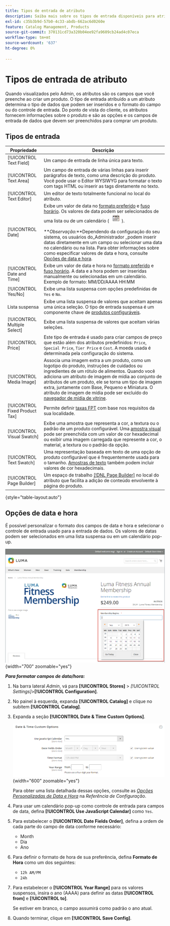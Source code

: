 ```yaml
---
title: Tipos de entrada de atributo
description: Saiba mais sobre os tipos de entrada disponíveis para atributos de produto, que determinam o tipo de dados que podem ser inseridos e o formato do campo ou do controle de entrada.
exl-id: c35b3b9d-57b0-4c33-abdb-662ac6d0260e
feature: Catalog Management, Products
source-git-commit: 370131cd73a320b04ee92fa9609cb24ad4c07eca
workflow-type: tm+mt
source-wordcount: '637'
ht-degree: 0%

---
```


# Tipos de entrada de atributo

Quando visualizados pelo Admin, os atributos são os campos que você preenche ao criar um produto. O tipo de entrada atribuído a um atributo determina o tipo de dados que podem ser inseridos e o formato do campo ou do controle de entrada. Do ponto de vista do cliente, os atributos fornecem informações sobre o produto e são as opções e os campos de entrada de dados que devem ser preenchidos para comprar um produto.

## Tipos de entrada

| Propriedade | Descrição |
|--- |--- |
| [!UICONTROL Text Field] | Um campo de entrada de linha única para texto. |
| [!UICONTROL Text Area] | Um campo de entrada de várias linhas para inserir parágrafos de texto, como uma descrição do produto. Você pode usar o Editor WYSIWYG para formatar o texto com tags HTML ou inserir as tags diretamente no texto. |
| [!UICONTROL Text Editor] | Um editor de texto totalmente funcional no local do atributo. |
| [!UICONTROL Date] | Exibe um valor de data no [formato preferido](#date-and-time-options) e [fuso horário](../getting-started/store-details.md#locale-options). Os valores de data podem ser selecionados de uma lista ou de um calendário ( ![Ícone de calendário](../assets/icon-calendar.png) ). <br/><br/>**_Observação:_**Dependendo da configuração do seu sistema, os usuários do_Administrador _podem inserir datas diretamente em um campo ou selecionar uma data no calendário ou na lista. Para obter informações sobre como especificar valores de data e hora, consulte [Opções de data e hora](#date-and-time-options). |
| [!UICONTROL Date and Time] | Exibe um valor de data e hora no [formato preferido](#date-and-time-options) e [fuso horário](../getting-started/store-details.md#locale-options). A data e a hora podem ser inseridas manualmente ou selecionadas em um calendário. Exemplo de formato: MM/DD/AAAA HH:MM |
| [!UICONTROL Yes/No] | Exibe uma lista suspensa com opções predefinidas de `Yes` e `No`. |
| Lista suspensa | Exibe uma lista suspensa de valores que aceitam apenas uma única seleção. O tipo de entrada suspensa é um componente chave de [produtos configuráveis](../catalog/product-create-configurable.md). |
| [!UICONTROL Multiple Select] | Exibe uma lista suspensa de valores que aceitam várias seleções. |
| [!UICONTROL Price] | Este tipo de entrada é usado para criar campos de preço que estão além dos atributos predefinidos: `Price`, `Special Price`, `Tier Price` e `Cost`. A moeda usada é determinada pela configuração do sistema. |
| [!UICONTROL Media Image] | Associa uma imagem extra a um produto, como um logotipo do produto, instruções de cuidados ou ingredientes de um rótulo de alimentos. Quando você adiciona um atributo de imagem de mídia ao conjunto de atributos de um produto, ele se torna um tipo de imagem extra, juntamente com Base, Pequeno e Miniatura. O atributo de imagem de mídia pode ser excluído do [navegador de mídia de vitrine](catalog-images-video.md#storefront-media-browser). |
| [!UICONTROL Fixed Product Tax] | Permite definir [taxas FPT](../stores-purchase/fixed-product-tax.md) com base nos requisitos da sua localidade. |
| [!UICONTROL Visual Swatch] | Exibe uma amostra que representa a cor, a textura ou o padrão de um produto configurável. Uma [amostra visual](swatches.md) pode ser preenchida com um valor de cor hexadecimal ou exibir uma imagem carregada que represente a cor, o material, a textura ou o padrão da opção. |
| [!UICONTROL Text Swatch] | Uma representação baseada em texto de uma opção de produto configurável que é frequentemente usada para o tamanho. [Amostras de texto](swatches.md) também podem incluir valores de cor hexadecimais. |
| [!UICONTROL Page Builder] | Um espaço de trabalho [[!DNL Page Builder]](../page-builder/workspace.md) no local do atributo que facilita a adição de conteúdo envolvente à página do produto. |

{style="table-layout:auto"}

## Opções de data e hora

É possível personalizar o formato dos campos de data e hora e selecionar o controle de entrada usado para a entrada de dados. Os valores de datas podem ser selecionados em uma lista suspensa ou em um calendário pop-up.

![Exemplo - calendário pop-up de vitrine](./assets/storefront-popup-calendar.png){width="700" zoomable="yes"}

**_Para formatar campos de data/hora:_**

1. Na barra lateral _Admin_, vá para **[!UICONTROL Stores]** > _[!UICONTROL Settings]_>**[!UICONTROL Configuration]**.

1. No painel à esquerda, expanda **[!UICONTROL Catalog]** e clique no subitem **[!UICONTROL Catalog]**.

1. Expanda a seção **[!UICONTROL Date & Time Custom Options]**.

   ![Configuração do catálogo - opções de data e hora](../configuration-reference/catalog/assets/catalog-date-time-custom-options.png){width="600" zoomable="yes"}

   Para obter uma lista detalhada dessas opções, consulte as [_Opções Personalizadas de Data e Hora_](../configuration-reference/catalog/catalog.md) na _Referência de Configuração_.

1. Para usar um calendário pop-up como controle de entrada para campos de data, defina **[!UICONTROL Use JavaScript Calendar]** como `Yes`.

1. Para estabelecer o **[!UICONTROL Date Fields Order]**, defina a ordem de cada parte do campo de data conforme necessário:

   - Month
   - Dia
   - Ano

1. Para definir o formato de hora de sua preferência, defina **Formato de Hora** como um dos seguintes:

   - `12h AM/PM`
   - `24h`

1. Para estabelecer o **[!UICONTROL Year Range]** para os valores suspensos, insira o ano (AAAA) para definir as datas **[!UICONTROL from]** e **[!UICONTROL to]**.

   Se estiver em branco, o campo assumirá como padrão o ano atual.

1. Quando terminar, clique em **[!UICONTROL Save Config]**.

